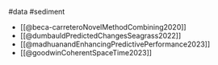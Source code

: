 #data #sediment 

- [[@beca-carreteroNovelMethodCombining2020]]
- [[@dumbauldPredictedChangesSeagrass2022]]
- [[@madhuanandEnhancingPredictivePerformance2023]]
- [[@goodwinCoherentSpaceTime2023]]
